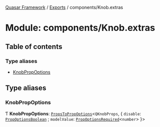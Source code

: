 [Quasar Framework](../index.md) / [Exports](../modules.md) / components/Knob.extras

# Module: components/Knob.extras

## Table of contents

### Type aliases

- [KnobPropOptions](components_Knob_extras.md#knobpropoptions)

## Type aliases

### KnobPropOptions

Ƭ **KnobPropOptions**: [`PropsToPropOptions`](components_api.md#propstopropoptions)<`QKnobProps`, { `disable`: [`PropOptionsBoolean`](components_api.md#propoptionsboolean) ; `modelValue`: [`PropOptionsRequired`](../interfaces/components_api.PropOptionsRequired.md)<`number`\>  }\>
